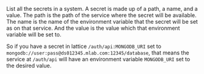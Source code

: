 List all the secrets in a system. A secret is made up of a path, a name, and a value. The path is the path of the service where the secret will be available. The name is the name of the environment variable that the secret will be set as on that service. And the value is the value which that environment variable will be set to.

So if you have a secret in lattice `/auth/api:MONGODB_URI` set to `mongodb://user:pass@ds012345.mlab.com:12345/database`, that means the service at `/auth/api` will have an environment variable `MONGODB_URI` set to the desired value.
